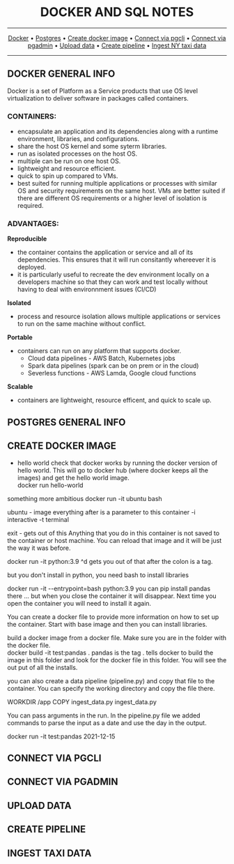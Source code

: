 <div align="center">
    
# DOCKER AND SQL NOTES 
<hr />

[Docker](#docker-general-info) •
[Postgres](#postgres-general-info) •
[Create docker image](#create-docker-image) •
[Connect via pgcli](#connect-via-pgcli) •
[Connect via pgadmin](#connect-via-pgadmin) •
[Upload data](#upload-data) •
[Create pipeline](#create-pipeline) •
[Ingest NY taxi data](#ingest-taxi-data) 
</div>

<hr />

## DOCKER GENERAL INFO
Docker is a set of Platform as a Service products that use OS level virtualization to deliver software in packages called containers.

### CONTAINERS:
- encapsulate an application and its dependencies along with a runtime environment, libraries, and configurations.   
- share the host OS kernel and some syterm libraries. 
- run as isolated processes on the host OS. 
- multiple can be run on one host OS.
- lightweight and resource efficient. 
- quick to spin up compared to VMs.
- best suited for running multiple applications or processes with similar OS and 
security requirements on the same host. VMs are better suited if there are different OS requirements or a higher level of isolation is required. 

### ADVANTAGES: 

__Reproducible__ 
- the container contains the application or service and all of its dependencies. This ensures that it will run consitantly whereever it is deployed. 
- it is particularly useful to recreate the dev environment locally on a developers machine so that they can work and test locally without having to deal with environnment issues (CI/CD)

__Isolated__ 
- process and resource isolation allows multiple applications or services to run on the same machine without conflict. 

__Portable__ 
- containers can run on any platform that supports docker. 
    - Cloud data pipelines - AWS Batch, Kubernetes jobs
    - Spark data pipelines (spark can be on prem or in the cloud)
    - Severless functions - AWS Lamda, Google cloud functions
    
__Scalable__ 
- containers are lightweight, resource efficent, and quick to scale up. 

## POSTGRES GENERAL INFO


## CREATE DOCKER IMAGE 

- hello world 
check that docker works by running the docker version of hello world. This will go to docker hub (where docker keeps all the images) and get the hello world image.   
docker run hello-world 

something more ambitious 
docker run -it ubuntu bash

ubuntu - image 
everything after is a parameter to this container
-i interactive 
-t terminal 

exit - gets out of this 
Anything that you do in this container is not saved to the container or host machine. You can reload that image and it will be just the way it was before. 

docker run -it python:3.9
^d gets you out of that
after the colon is a tag. 

but you don't install in python, you need bash to install libraries

docker run -it --entrypoint=bash python:3.9
you can pip install pandas there ... but when you close the container it will disappear. Next time you open the container you will need to install it again.

You can create a docker file to provide more information on how to set up the container. 
Start with base image and then you can install libraries. 

build a docker image from a docker file. Make sure you are in the folder with the docker file.  
docker build -it test:pandas . 
pandas is the tag
. tells docker to build the image in this folder and look for the docker file in this folder. You will see the out put of all the installs. 

you can also create a data pipeline (pipeline.py) and copy that file to the container. You can specify the working directory and copy the file there. 

WORKDIR /app
COPY ingest_data.py ingest_data.py 

You can pass arguments in the run. In the pipeline.py file we added commands to parse the input as a date and use the day in the output. 

docker run -it test:pandas 2021-12-15

## CONNECT VIA PGCLI
## CONNECT VIA PGADMIN
## UPLOAD DATA 
## CREATE PIPELINE
## INGEST TAXI DATA

